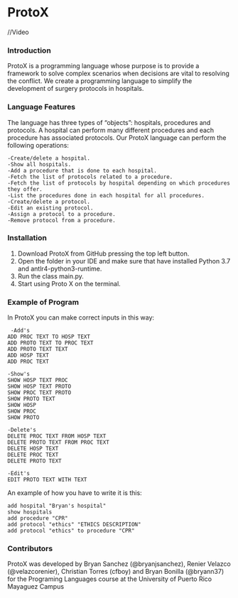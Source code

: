 # ProtoX

//Video

### Introduction

ProtoX is a programming language whose purpose is to provide a framework to solve complex scenarios when decisions are vital to resolving the conflict. We create a programming language to simplify the development of surgery protocols in hospitals.

### Language Features

The language has three types of “objects”: hospitals, procedures and protocols. A hospital can perform many different procedures and each procedure has associated protocols. Our ProtoX language can perform the following operations:


```language
-Create/delete a hospital.
-Show all hospitals.
-Add a procedure that is done to each hospital.
-Fetch the list of protocols related to a procedure.
-Fetch the list of protocols by hospital depending on which procedures they offer.
-List the procedures done in each hospital for all procedures.
-Create/delete a protocol.
-Edit an existing protocol.
-Assign a protocol to a procedure.
-Remove protocol from a procedure.
```
### Installation

1. Download ProtoX from GitHub pressing the top left button.
2. Open the folder in your IDE and make sure that have installed Python 3.7 and antlr4-python3-runtime.
3. Run the class main.py.
4. Start using Proto X on the terminal.

### Example of Program

In ProtoX you can make correct inputs in this way:

```example of program
 -Add's
ADD PROC TEXT TO HOSP TEXT
ADD PROTO TEXT TO PROC TEXT
ADD PROTO TEXT TEXT
ADD HOSP TEXT
ADD PROC TEXT

-Show's
SHOW HOSP TEXT PROC
SHOW HOSP TEXT PROTO
SHOW PROC TEXT PROTO
SHOW PROTO TEXT
SHOW HOSP
SHOW PROC
SHOW PROTO

-Delete's
DELETE PROC TEXT FROM HOSP TEXT
DELETE PROTO TEXT FROM PROC TEXT
DELETE HOSP TEXT
DELETE PROC TEXT
DELETE PROTO TEXT

-Edit's
EDIT PROTO TEXT WITH TEXT
```
An example of how you have to write it is this:

```Example
add hospital "Bryan's hospital"
show hospitals
add procedure "CPR"
add protocol "ethics" "ETHICS DESCRIPTION"
add protocol "ethics" to procedure "CPR"
```

### Contributors

ProtoX was developed by Bryan Sanchez (@bryanjsanchez), Renier Velazco (@velazcorenier), Christian Torres (cfboy) and Bryan Bonilla (@bryann37) for the Programing Languages course at the University of Puerto Rico Mayaguez Campus
